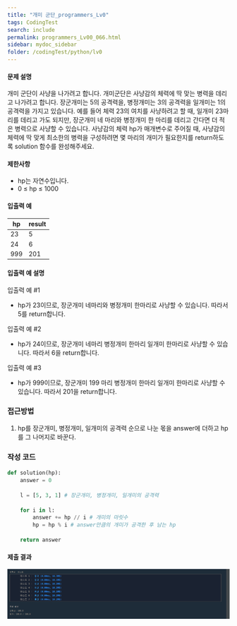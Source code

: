 ```yaml
---
title: "개미 군단_programmers_Lv0"
tags: CodingTest
search: include
permalink: programmers_Lv00_066.html
sidebar: mydoc_sidebar
folder: /codingTest/python/lv0
---
```



#### 문제 설명 <br>

개미 군단이 사냥을 나가려고 합니다. 개미군단은 사냥감의 체력에 딱 맞는 병력을 데리고 나가려고 합니다. 장군개미는 5의 공격력을, 병정개미는 3의 공격력을 일개미는 1의 공격력을 가지고 있습니다. 예를 들어 체력 23의 여치를 사냥하려고 할 때, 일개미 23마리를 데리고 가도 되지만, 장군개미 네 마리와 병정개미 한 마리를 데리고 간다면 더 적은 병력으로 사냥할 수 있습니다. 사냥감의 체력 hp가 매개변수로 주어질 때, 사냥감의 체력에 딱 맞게 최소한의 병력을 구성하려면 몇 마리의 개미가 필요한지를 return하도록 solution 함수를 완성해주세요.

#### 제한사항 <br>

- hp는 자연수입니다.
- 0 ≤ hp ≤ 1000

#### 입출력 예 <br>
  
hp|	result
---|---
23|	5
24|	6
999|	201

#### 입출력 예 설명 <br>

입출력 예 #1
- hp가 23이므로, 장군개미 네마리와 병정개미 한마리로 사냥할 수 있습니다. 따라서 5를 return합니다.

입출력 예 #2
- hp가 24이므로, 장군개미 네마리 병정개미 한마리 일개미 한마리로 사냥할 수 있습니다. 따라서 6을 return합니다.

입출력 예 #3 
- hp가 999이므로, 장군개미 199 마리 병정개미 한마리 일개미 한마리로 사냥할 수 있습니다. 따라서 201을 return합니다.

### 접근방법 <br>

1. hp를 장군개미, 병정개미, 일개미의 공격력 순으로 나눈 몫을 answer에 더하고 hp를 그 나머지로 바꾼다.

### 작성 코드 <br>

```python
def solution(hp):
    answer = 0
    
    l = [5, 3, 1] # 장군개미, 병정개미, 일개미의 공격력
    
    for i in l:
        answer += hp // i # 개미의 마릿수
        hp = hp % i # answer만큼의 개미가 공격한 후 남는 hp
        
    return answer
```

#### 제출 결과

![제출 결과](\images\programmers_Lv00_066.png)





